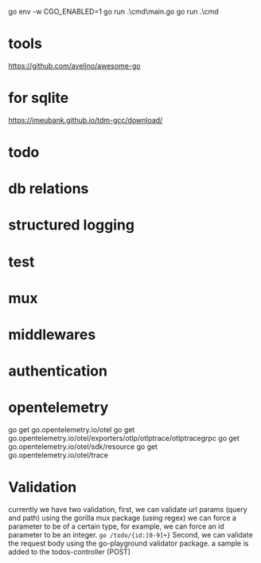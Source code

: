 go env -w CGO_ENABLED=1
go run .\cmd\main.go
go run .\cmd

# tools

https://github.com/avelino/awesome-go

# for sqlite

https://jmeubank.github.io/tdm-gcc/download/

# todo

# db relations

# structured logging

# test

# mux

# middlewares

# authentication

# opentelemetry

go get go.opentelemetry.io/otel
go get go.opentelemetry.io/otel/exporters/otlp/otlptrace/otlptracegrpc
go get go.opentelemetry.io/otel/sdk/resource
go get go.opentelemetry.io/otel/trace

# Validation

currently we have two validation, first, we can validate url params (query and path) using the gorilla mux package (using regex)
we can force a parameter to be of a certain type, for example, we can force an id parameter to be an integer.
`go /todo/{id:[0-9]+}`
Second, we can validate the request body using the go-playground validator package.
a sample is added to the todos-controller (POST)

